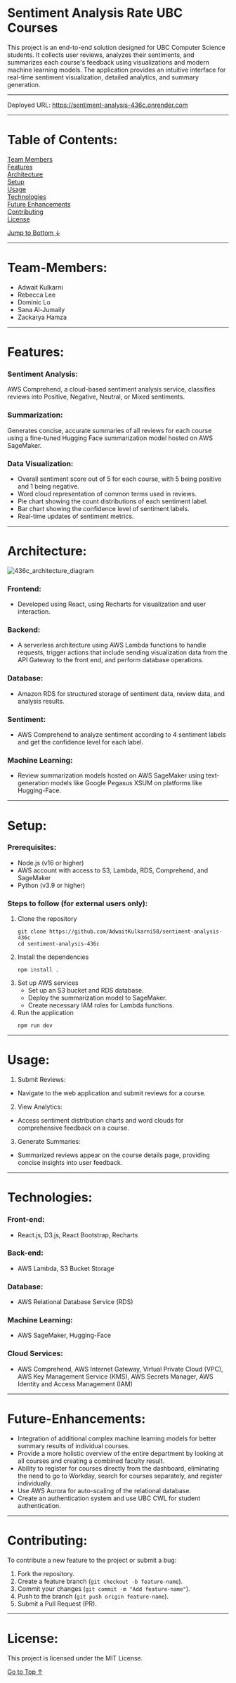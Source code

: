 # Sentiment Analysis Rate UBC Courses

This project is an end-to-end solution designed for UBC Computer Science students. It collects user reviews, analyzes their sentiments, and summarizes each course's feedback using visualizations and modern machine learning models. The application provides an intuitive interface for real-time sentiment visualization, detailed analytics, and summary generation.  
<hr></hr>  

Deployed URL: https://sentiment-analysis-436c.onrender.com  
<hr></hr>  
  
# Table of Contents:  
[Team Members](#Team-Members)  
[Features](#Features)    
[Architecture](#Architecture)  
[Setup](#Setup)  
[Usage](#Usage)  
[Technologies](#Technologies)  
[Future Enhancements](#Future-Enhancements)  
[Contributing](#Contributing)  
[License](#License)  

[Jump to Bottom ↓](#License)  
<hr></hr>

# Team-Members:  
- Adwait Kulkarni
- Rebecca Lee
- Dominic Lo
- Sana Al-Jumaily
- Zackarya Hamza
<hr></hr>
  
# Features:  
### Sentiment Analysis:  
AWS Comprehend, a cloud-based sentiment analysis service, classifies reviews into Positive, Negative, Neutral, or Mixed sentiments.  
### Summarization:  
Generates concise, accurate summaries of all reviews for each course using a fine-tuned Hugging Face summarization model hosted on AWS SageMaker.  
### Data Visualization:  
- Overall sentiment score out of 5 for each course, with 5 being positive and 1 being negative.  
- Word cloud representation of common terms used in reviews.
- Pie chart showing the count distributions of each sentiment label.  
- Bar chart showing the confidence level of sentiment labels.  
- Real-time updates of sentiment metrics.
<hr></hr>  
  
# Architecture:   
![436c_architecture_diagram](https://github.com/user-attachments/assets/55e0ac06-d43f-4a47-8c49-8471c979ef8b)  
### Frontend:  
- Developed using React, using Recharts for visualization and user interaction.
### Backend:
- A serverless architecture using AWS Lambda functions to handle requests, trigger actions that include sending visualization data from the API Gateway to the front end, and perform database operations.
### Database:  
- Amazon RDS for structured storage of sentiment data, review data, and analysis results.
### Sentiment:  
- AWS Comprehend to analyze sentiment according to 4 sentiment labels and get the confidence level for each label.
### Machine Learning:  
- Review summarization models hosted on AWS SageMaker using text-generation models like Google Pegasus XSUM on platforms like Hugging-Face.
<hr></hr>  
  
# Setup:  
### Prerequisites:  
- Node.js (v16 or higher)  
- AWS account with access to S3, Lambda, RDS, Comprehend, and SageMaker  
- Python (v3.9 or higher)
### Steps to follow (for external users only):  
1) Clone the repository
   ```
   git clone https://github.com/AdwaitKulkarni58/sentiment-analysis-436c  
   cd sentiment-analysis-436c  
   ```
2) Install the dependencies
   ```
   npm install .
   ```
3) Set up AWS services
   - Set up an S3 bucket and RDS database.  
   - Deploy the summarization model to SageMaker.
   - Create necessary IAM roles for Lambda functions.
4) Run the application
   ```
   npm run dev
   ```
<hr></hr>

# Usage:  
1) Submit Reviews:  
- Navigate to the web application and submit reviews for a course.  
2) View Analytics:
- Access sentiment distribution charts and word clouds for comprehensive feedback on a course.  
3) Generate Summaries:  
- Summarized reviews appear on the course details page, providing concise insights into user feedback.
<hr></hr>  

# Technologies:  
### Front-end:  
- React.js, D3.js, React Bootstrap, Recharts  
### Back-end:  
- AWS Lambda, S3 Bucket Storage
### Database:  
- AWS Relational Database Service (RDS)  
### Machine Learning:  
- AWS SageMaker, Hugging-Face  
### Cloud Services:  
- AWS Comprehend, AWS Internet Gateway, Virtual Private Cloud (VPC), AWS Key Management Service (KMS), AWS Secrets Manager, AWS Identity and Access Management (IAM)
<hr></hr>

# Future-Enhancements:  
- Integration of additional complex machine learning models for better summary results of individual courses.  
- Provide a more holistic overview of the entire department by looking at all courses and creating a combined faculty result.  
- Ability to register for courses directly from the dashboard, eliminating the need to go to Workday, search for courses separately, and register individually.
- Use AWS Aurora for auto-scaling of the relational database.
- Create an authentication system and use UBC CWL for student authentication.  
<hr></hr>

# Contributing:  
To contribute a new feature to the project or submit a bug:  
1) Fork the repository.
2) Create a feature branch (``` git checkout -b feature-name ```).
3) Commit your changes (``` git commit -m "Add feature-name" ```).
4) Push to the branch (``` git push origin feature-name ```).
5) Submit a Pull Request (PR).
<hr></hr>

# License:  
This project is licensed under the MIT License.  

[Go to Top ↑](#Team-Members)
